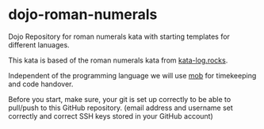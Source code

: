 # dojo-roman-numerals

Dojo Repository for roman numerals kata with starting templates 
for different lanuages.

This kata is based of the roman numerals kata from [kata-log.rocks](https://kata-log.rocks/roman-numerals-kata).

Independent of the programming language we will use [mob](https://mob.sh/) for timekeeping and code handover.

Before you start, make sure, your git is set up correctly to be able to pull/push to this GitHub repository.
(email address and username set correctly and correct SSH keys stored in your GitHub account)
